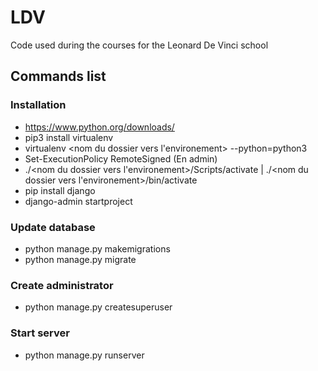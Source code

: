 # LDV
Code used during the courses for the Leonard De Vinci school

## Commands list

### Installation

* https://www.python.org/downloads/
* pip3 install virtualenv
* virtualenv <nom du dossier vers l'environement> --python=python3
* Set-ExecutionPolicy RemoteSigned (En admin)
* ./<nom du dossier vers l'environement>/Scripts/activate | ./<nom du dossier vers l'environement>/bin/activate
* pip install django
* django-admin startproject <nom du projet>


### Update database

* python manage.py makemigrations
* python manage.py migrate

### Create administrator

* python manage.py createsuperuser


### Start server

* python manage.py runserver